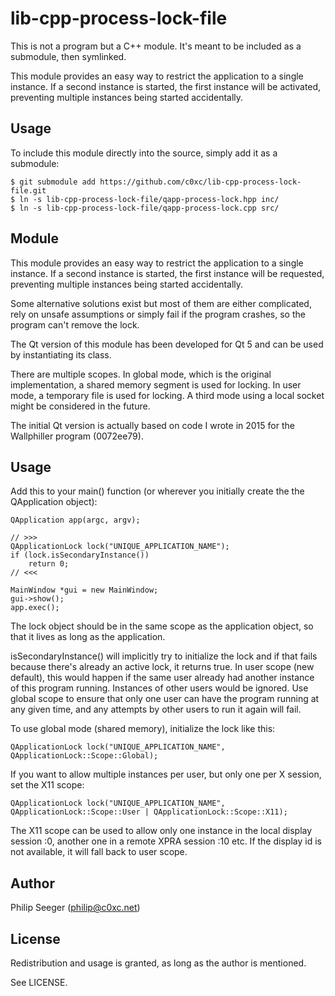 lib-cpp-process-lock-file
===

This is not a program but a C++ module.
It's meant to be included as a submodule, then symlinked.

This module provides an easy way to restrict the application
to a single instance.
If a second instance is started, the first instance will be activated,
preventing multiple instances being started accidentally.



Usage
---

To include this module directly into the source,
simply add it as a submodule:

    $ git submodule add https://github.com/c0xc/lib-cpp-process-lock-file.git
    $ ln -s lib-cpp-process-lock-file/qapp-process-lock.hpp inc/
    $ ln -s lib-cpp-process-lock-file/qapp-process-lock.cpp src/



Module
---

This module provides an easy way to restrict the application
to a single instance.
If a second instance is started, the first instance will be requested,
preventing multiple instances being started accidentally.

Some alternative solutions exist but most of them are either complicated,
rely on unsafe assumptions or simply fail if the program crashes,
so the program can't remove the lock.

The Qt version of this module has been developed for Qt 5
and can be used by instantiating its class.

There are multiple scopes.
In global mode, which is the original implementation,
a shared memory segment is used for locking.
In user mode, a temporary file is used for locking.
A third mode using a local socket might be considered in the future.

The initial Qt version is actually based on code I wrote in 2015
for the Wallphiller program (0072ee79).



Usage
---

Add this to your main() function (or wherever you initially create the
the QApplication object):

    QApplication app(argc, argv);

    // >>>
    QApplicationLock lock("UNIQUE_APPLICATION_NAME");
    if (lock.isSecondaryInstance())
        return 0;
    // <<<

    MainWindow *gui = new MainWindow;
    gui->show();
    app.exec();

The lock object should be in the same scope as the application object,
so that it lives as long as the application.

isSecondaryInstance() will implicitly try to initialize the lock
and if that fails because there's already an active lock, it returns true.
In user scope (new default), this would happen if the same user
already had another instance of this program running.
Instances of other users would be ignored.
Use global scope to ensure that only one user can have the program running
at any given time, and any attempts by other users to run it again will fail.

To use global mode (shared memory), initialize the lock like this:

    QApplicationLock lock("UNIQUE_APPLICATION_NAME", QApplicationLock::Scope::Global);

If you want to allow multiple instances per user, but only one per X session,
set the X11 scope:

    QApplicationLock lock("UNIQUE_APPLICATION_NAME", QApplicationLock::Scope::User | QApplicationLock::Scope::X11);

The X11 scope can be used to allow only one instance in the local display
session :0, another one in a remote XPRA session :10 etc.
If the display id is not available, it will fall back to user scope.



Author
------

Philip Seeger (philip@c0xc.net)



License
---

Redistribution and usage is granted, as long as the author is mentioned.

See LICENSE.
